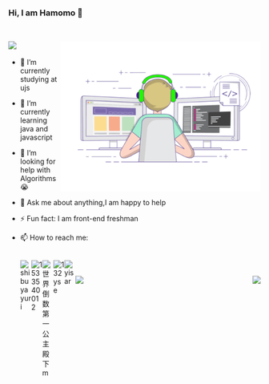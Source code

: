 ### Hi, I am Hamomo 👋

   <br />

  ![](https://visitor-badge.glitch.me/badge?page_id=hamomo.hamono)
<img align="right" width="400px" src="./coding.gif" />

- 🔭 I’m currently studying at ujs
- 🌱 I’m currently learning java and javascript
- 🤔 I’m looking for help with Algorithms 😭
- 💬 Ask me about anything,I am happy to help
- ⚡ Fun fact: I am front-end freshman
- 📫 How to reach me:

  <br />
  <a href="#487496627">
    <img align="left" alt="shibuyayuri" width="22px" src="https://cdn.jsdelivr.net/npm/simple-icons@3.1.0/icons/wechat.svg" />
  </a>
  <a href="#18393991917">
    <img align="left" alt="1533540012" width="22px" src="https://cdn.jsdelivr.net/npm/simple-icons@3.1.0/icons/tencentqq.svg" />
  </a>
  <a href="https://weibo.com/p/1005056039741177/home?from=page_100505&mod=TAB#place">
    <img align="left" alt="世界倒数第一公主殿下m" width="22px" src="https://cdn.jsdelivr.net/npm/simple-icons@3.1.0/icons/sinaweibo.svg" />
  </a>
  <a href="https://www.zhihu.com/people/ha-mo-mo-91-40">
    <img align="left" alt="132yse" width="22px" src="https://cdn.jsdelivr.net/npm/simple-icons@3.1.0/icons/zhihu.svg" />
  </a>
  <a href="https://github.com/hamono">
    <img align="left" alt="yisar" width="22px" src="https://cdn.jsdelivr.net/npm/simple-icons@3.1.0/icons/github.svg" />
  </a>
  <br />

<img align="left" src="https://github-readme-stats.vercel.app/api?username=hamono&show_icons=true&theme=dracula">

<img align="right" src="https://github-readme-stats.vercel.app/api/top-langs/?username=anuraghazra&theme=dracula&hide=GLSL,CSS" height="195px">
